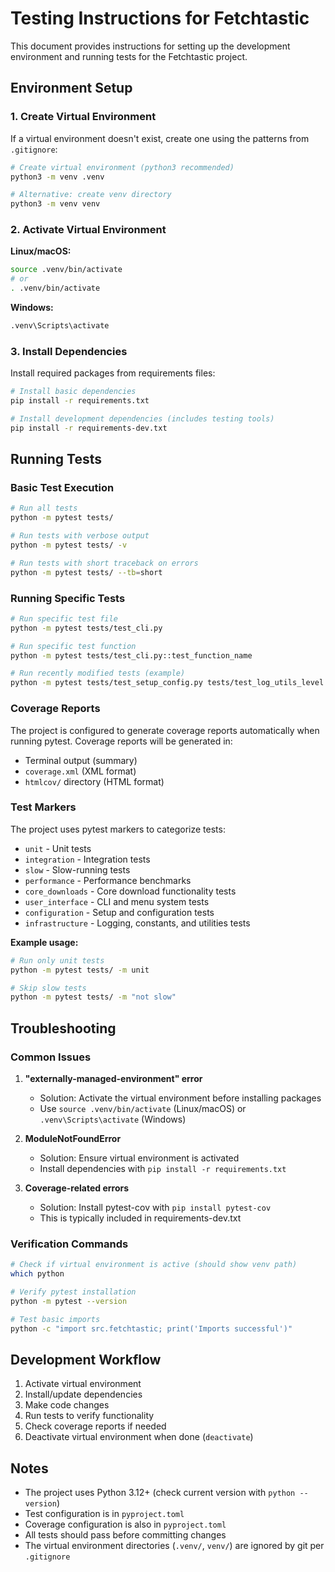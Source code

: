 # Testing Instructions for Fetchtastic

This document provides instructions for setting up the development environment and running tests for the Fetchtastic project.

## Environment Setup

### 1. Create Virtual Environment

If a virtual environment doesn't exist, create one using the patterns from `.gitignore`:

```bash
# Create virtual environment (python3 recommended)
python3 -m venv .venv

# Alternative: create venv directory
python3 -m venv venv
```

### 2. Activate Virtual Environment

**Linux/macOS:**

```bash
source .venv/bin/activate
# or
. .venv/bin/activate
```

**Windows:**

```bash
.venv\Scripts\activate
```

### 3. Install Dependencies

Install required packages from requirements files:

```bash
# Install basic dependencies
pip install -r requirements.txt

# Install development dependencies (includes testing tools)
pip install -r requirements-dev.txt
```

## Running Tests

### Basic Test Execution

```bash
# Run all tests
python -m pytest tests/

# Run tests with verbose output
python -m pytest tests/ -v

# Run tests with short traceback on errors
python -m pytest tests/ --tb=short
```

### Running Specific Tests

```bash
# Run specific test file
python -m pytest tests/test_cli.py

# Run specific test function
python -m pytest tests/test_cli.py::test_function_name

# Run recently modified tests (example)
python -m pytest tests/test_setup_config.py tests/test_log_utils_level.py tests/test_downloader.py
```

### Coverage Reports

The project is configured to generate coverage reports automatically when running pytest. Coverage reports will be generated in:

- Terminal output (summary)
- `coverage.xml` (XML format)
- `htmlcov/` directory (HTML format)

### Test Markers

The project uses pytest markers to categorize tests:

- `unit` - Unit tests
- `integration` - Integration tests
- `slow` - Slow-running tests
- `performance` - Performance benchmarks
- `core_downloads` - Core download functionality tests
- `user_interface` - CLI and menu system tests
- `configuration` - Setup and configuration tests
- `infrastructure` - Logging, constants, and utilities tests

**Example usage:**

```bash
# Run only unit tests
python -m pytest tests/ -m unit

# Skip slow tests
python -m pytest tests/ -m "not slow"
```

## Troubleshooting

### Common Issues

1. **"externally-managed-environment" error**
   - Solution: Activate the virtual environment before installing packages
   - Use `source .venv/bin/activate` (Linux/macOS) or `.venv\Scripts\activate` (Windows)

2. **ModuleNotFoundError**
   - Solution: Ensure virtual environment is activated
   - Install dependencies with `pip install -r requirements.txt`

3. **Coverage-related errors**
   - Solution: Install pytest-cov with `pip install pytest-cov`
   - This is typically included in requirements-dev.txt

### Verification Commands

```bash
# Check if virtual environment is active (should show venv path)
which python

# Verify pytest installation
python -m pytest --version

# Test basic imports
python -c "import src.fetchtastic; print('Imports successful')"
```

## Development Workflow

1. Activate virtual environment
2. Install/update dependencies
3. Make code changes
4. Run tests to verify functionality
5. Check coverage reports if needed
6. Deactivate virtual environment when done (`deactivate`)

## Notes

- The project uses Python 3.12+ (check current version with `python --version`)
- Test configuration is in `pyproject.toml`
- Coverage configuration is also in `pyproject.toml`
- All tests should pass before committing changes
- The virtual environment directories (`.venv/`, `venv/`) are ignored by git per `.gitignore`
